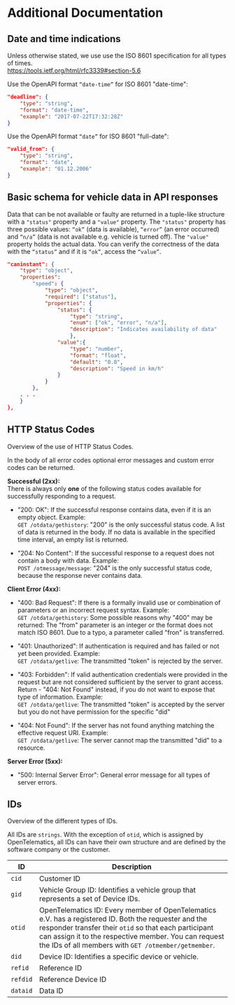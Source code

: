 # Additional Documentation
## Date and time indications  
Unless otherwise stated, we use use the ISO 8601 specification for all types of times.  
https://tools.ietf.org/html/rfc3339#section-5.6 
   
Use the OpenAPI format `“date-time”` for ISO 8601 "date-time":   
```json
"deadline": {
    "type": "string",
    "format": "date-time",
    "example": "2017-07-22T17:32:28Z"
}
```
Use the OpenAPI format `“date”` for ISO 8601 "full-date":
```json
"valid_from": {
    "type": "string",
    "format": "date",
    "example": "01.12.2006"
}
```
## Basic schema for vehicle data in API responses  
Data that can be not available or faulty are returned in a tuple-like structure with a `"status"` property and a `"value"` property. The `"status"` property has three possible values: `“ok”` (data is available), `“error”` (an error occurred) and `“n/a”` (data is not available e.g. vehicle is turned off). The `"value"` property holds the actual data.
You can verify the correctness of the data with the `“status”` and if it is `“ok”`, access the `“value”`.  
```json
"caninstant": {
    "type": "object",
    "properties":
        "speed": {
            "type": "object",
            "required": ["status"],
            "properties": {
                "status": {
                    "type": "string",
                    "enum": ["ok", "error", "n/a"],
                    "description": "Indicates availability of data"
                    },
                "value":{
                    "type": "number",
                    "format": "float",
                    "default": "0.0",
                    "description": "Speed in km/h"   
                }
            }
        },
    . . .
    }
},
```
## HTTP Status Codes  
Overview of the use of HTTP Status Codes. 

In the body of all error codes optional error messages and custom error codes can be returned.
  
**Successful (2xx):**  
There is always only **one** of the following status codes available for successfully responding to a request.  
  
- "200: OK": If the successful response contains data, even if it is an empty object. Example:  
`GET /otdata/gethistory`: "200" is the only successful status code. A list of data is returned in the body. If no data is available in the specified time interval, an empty list is returned.  
  
- "204: No Content": If the successful response to a request does not contain a body with data. Example:  
`POST /otmessage/message`: "204" is the only successful status code, because the response never contains data.  

**Client Error (4xx):**  
- "400: Bad Request": If there is a formally invalid use or combination of parameters or an incorrect request syntax. Example:  
`GET /otdata/gethistory`: Some possible reasons why "400" may be returned: The "from" parameter is an integer or the format does not match ISO 8601. Due to a typo, a parameter called "fron" is transferred.  
  
- "401: Unauthorized": If authentication is required and has failed or not yet been provided. Example:  
`GET /otdata/getlive`: The transmitted "token" is rejected by the server.
  
- "403: Forbidden": If valid authentication credentials were provided in the request but are not considered sufficient by the server to grant access.	Return - "404: Not Found" instead, if you do not want to expose that type of information. Example:  
`GET /otdata/getlive`: The transmitted "token" is accepted by the server but you do not have permission for the specific "did"
  
- "404: Not Found": If the server has not found anything matching the effective request URI. Example:  
`GET /otdata/getlive`: The server cannot map the transmitted "did" to a resource.
  
**Server Error (5xx):**  
-   "500: Internal Server Error": General error message for all types of server errors.

## IDs
Overview of the different types of IDs. 
  
All IDs are `strings`. With the exception of `otid`, which is assigned by OpenTelematics, all IDs can have their own structure and are defined by the software company or the customer.

|ID          | Description |
|------------|-------------|
| `cid`      | Customer ID   |
| `gid`      | Vehicle Group ID: Identifies a vehicle group that represents a set of Device IDs.     |
| `otid`     | OpenTelematics ID: Every member of OpenTelematics e.V. has a registered ID. Both the requester and the responder transfer their `otid` so that each participant can assign it to the respective member. You can request the IDs of all members with `GET /otmember/getmember`.|
| `did`      | Device ID: Identifies a specific device or vehicle.     |
| `refid`    | Reference ID     |
| `refdid` | Reference Device ID     |
| `dataid`      | Data ID      |